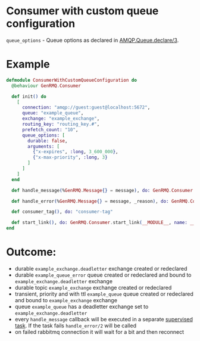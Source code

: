 Consumer with custom queue configuration
========================================

`queue_options` - Queue options as declared in
[AMQP.Queue.declare/3](https://hexdocs.pm/amqp/AMQP.Queue.html#declare/3).

# Example

~~~elixir
defmodule ConsumerWithCustomQueueConfiguration do
  @behaviour GenRMQ.Consumer

  def init() do
    [
      connection: "amqp://guest:guest@localhost:5672",
      queue: "example_queue",
      exchange: "example_exchange",
      routing_key: "routing_key.#",
      prefetch_count: "10",
      queue_options: [
        durable: false,
        arguments: [
          {"x-expires", :long, 3_600_000},
          {"x-max-priority", :long, 3}
        ]
      ]
    ]
  end

  def handle_message(%GenRMQ.Message{} = message), do: GenRMQ.Consumer.ack(message)

  def handle_error(%GenRMQ.Message{} = message, _reason), do: GenRMQ.Consumer.reject(message, false)

  def consumer_tag(), do: "consumer-tag"

  def start_link(), do: GenRMQ.Consumer.start_link(__MODULE__, name: __MODULE__)
end
~~~

# Outcome:

- durable `example_exchange.deadletter` exchange created or redeclared
- durable `example_queue_error` queue created or redeclared and bound to `example_exchange.deadletter` exchange
- durable topic `example_exchange` exchange created or redeclared
- transient, priority and with ttl `example_queue` queue created or redeclared and bound to `example_exchange` exchange
- queue `example_queue` has a deadletter exchange set to `example_exchange.deadletter`
- every `handle_message` callback will be executed in a separate [supervised task](https://hexdocs.pm/elixir/1.10.3/Task.html#module-supervised-tasks). If the task fails `handle_error/2` will be called
- on failed rabbitmq connection it will wait for a bit and then reconnect

